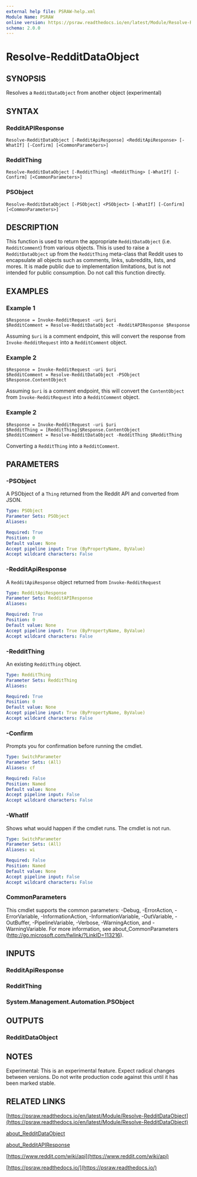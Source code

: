 ```yaml
---
external help file: PSRAW-help.xml
Module Name: PSRAW
online version: https://psraw.readthedocs.io/en/latest/Module/Resolve-RedditdataObject
schema: 2.0.0
---
```


# Resolve-RedditDataObject

## SYNOPSIS
Resolves a `RedditDataObject` from another object (experimental)

## SYNTAX

### RedditAPIResponse
```
Resolve-RedditDataObject [-RedditApiResponse] <RedditApiResponse> [-WhatIf] [-Confirm] [<CommonParameters>]
```

### RedditThing
```
Resolve-RedditDataObject [-RedditThing] <RedditThing> [-WhatIf] [-Confirm] [<CommonParameters>]
```

### PSObject
```
Resolve-RedditDataObject [-PSObject] <PSObject> [-WhatIf] [-Confirm] [<CommonParameters>]
```

## DESCRIPTION
This function is used to return the appropriate `RedditDataObject` (i.e. `RedditComment`) from various objects. This is used to raise a `RedditDataObject` up from the `RedditThing` meta-class that Reddit uses to encapsulate all objects such as comments, links, subreddits, lists, and mores. It is made public due to implementation limitations, but is not intended for public consumption. Do not call this function directly.

## EXAMPLES

### Example 1
```
$Response = Invoke-RedditRequest -uri $uri
$RedditComment = Resolve-RedditDataObject -RedditAPIResponse $Response
```

Assuming `$uri` is a comment endpoint, this will convert the response from `Invoke-RedditRequest` into a `RedditComment` object.

### Example 2
```
$Response = Invoke-RedditRequest -uri $uri
$RedditComment = Resolve-RedditDataObject -PSObject $Response.ContentObject
```

Assuming `$uri` is a comment endpoint, this will convert the `ContentObject` from `Invoke-RedditRequest` into a `RedditComment` object.

### Example 2
```
$Response = Invoke-RedditRequest -uri $uri
$RedditThing = [RedditThing]$Response.ContentObject
$RedditComment = Resolve-RedditDataObject -RedditThing $RedditThing
```

Converting a `RedditThing` into a `RedditComment`.

## PARAMETERS

### -PSObject
A PSObject of a `Thing` returned from the Reddit API and converted from JSON.

```yaml
Type: PSObject
Parameter Sets: PSObject
Aliases: 

Required: True
Position: 0
Default value: None
Accept pipeline input: True (ByPropertyName, ByValue)
Accept wildcard characters: False
```

### -RedditApiResponse
A `RedditApiResponse` object returned from `Invoke-RedditRequest`

```yaml
Type: RedditApiResponse
Parameter Sets: RedditAPIResponse
Aliases: 

Required: True
Position: 0
Default value: None
Accept pipeline input: True (ByPropertyName, ByValue)
Accept wildcard characters: False
```

### -RedditThing
An existing `RedditThing` object.

```yaml
Type: RedditThing
Parameter Sets: RedditThing
Aliases: 

Required: True
Position: 0
Default value: None
Accept pipeline input: True (ByPropertyName, ByValue)
Accept wildcard characters: False
```

### -Confirm
Prompts you for confirmation before running the cmdlet.

```yaml
Type: SwitchParameter
Parameter Sets: (All)
Aliases: cf

Required: False
Position: Named
Default value: None
Accept pipeline input: False
Accept wildcard characters: False
```

### -WhatIf
Shows what would happen if the cmdlet runs.
The cmdlet is not run.

```yaml
Type: SwitchParameter
Parameter Sets: (All)
Aliases: wi

Required: False
Position: Named
Default value: None
Accept pipeline input: False
Accept wildcard characters: False
```

### CommonParameters
This cmdlet supports the common parameters: -Debug, -ErrorAction, -ErrorVariable, -InformationAction, -InformationVariable, -OutVariable, -OutBuffer, -PipelineVariable, -Verbose, -WarningAction, and -WarningVariable. For more information, see about_CommonParameters (http://go.microsoft.com/fwlink/?LinkID=113216).

## INPUTS

### RedditApiResponse

### RedditThing

### System.Management.Automation.PSObject

## OUTPUTS

### RedditDataObject

## NOTES
Experimental: This is an experimental feature. Expect radical changes between versions. Do not write production code against this until it has been marked stable.

## RELATED LINKS

[https://psraw.readthedocs.io/en/latest/Module/Resolve-RedditDataObject](https://psraw.readthedocs.io/en/latest/Module/Resolve-RedditDataObject)

[about_RedditDataObject](https://psraw.readthedocs.io/en/latest/Module/about_RedditdataObject)

[about_RedditAPIResponse](https://psraw.readthedocs.io/en/latest/Module/about_RedditAPIResponse)

[https://www.reddit.com/wiki/api](https://www.reddit.com/wiki/api)

[https://psraw.readthedocs.io/](https://psraw.readthedocs.io/)
